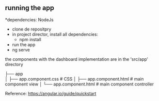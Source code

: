 

## running the app

*dependencies: NodeJs

- clone de repositpry
- in project director, install all dependencies:
   - npm install
- run the app
 - ng serve

the components with the dashboard implementation are in the 'src/app' directory

├── app               
│   ├── app.component.css        # CSS
│   ├── app.component.html     # main component view
│   └── app.component.html    # main component controller

Reference:
 https://angular.io/guide/quickstart

